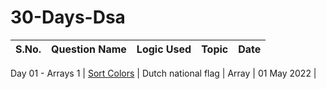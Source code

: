 # 30-Days-Dsa

S.No. | Question Name | Logic Used | Topic | Date |
------|---------------|------------|-------|------|
Day 01 - Arrays
1 | [Sort Colors](https://github.com/ajay-nikumbh/30-Days-Dsa/tree/main/01-Day/01-Sort%20Colors) | Dutch national flag | Array | 01 May 2022 |

